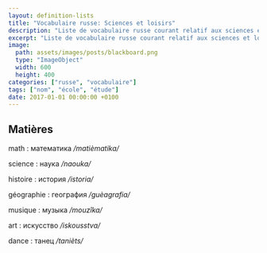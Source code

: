 ```yaml
---
layout: definition-lists
title: "Vocabulaire russe: Sciences et loisirs"
description: "Liste de vocabulaire russe courant relatif aux sciences et loisirs."
excerpt: "Liste de vocabulaire russe courant relatif aux sciences et loisirs."
image:
  path: assets/images/posts/blackboard.png
  type: "ImageObject"
  width: 600
  height: 400
categories: ["russe", "vocabulaire"]
tags: ["nom", "école", "étude"]
date: 2017-01-01 00:00:00 +0100
---
```


## Matières

math
: математика
*/matièmatika/*

science
: наука
*/naouka/*

histoire
: история
*/istoria/*

géographie
: география
*/guèagrafia/*

musique
: музыка
*/mouzîka/*

art
: искусство
*/iskousstva/*

dance
: танец
*/tanièts/*
